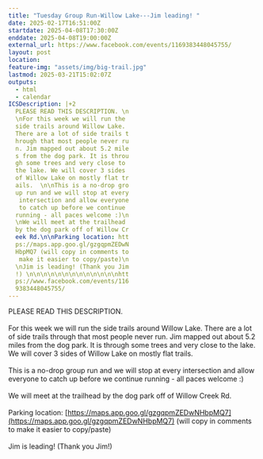 ```yaml
---
title: "Tuesday Group Run-Willow Lake---Jim leading! "
date: 2025-02-17T16:51:00Z
startdate: 2025-04-08T17:30:00Z
enddate: 2025-04-08T19:00:00Z
external_url: https://www.facebook.com/events/1169383448045755/
layout: post
location: 
feature-img: "assets/img/big-trail.jpg"
lastmod: 2025-03-21T15:02:07Z
outputs:
  - html
  - calendar
ICSDescription: |+2
  PLEASE READ THIS DESCRIPTION. \n  \nFor this week we will run the   side trails around Willow Lake.   There are a lot of side trails t  hrough that most people never ru  n. Jim mapped out about 5.2 mile  s from the dog park. It is throu  gh some trees and very close to   the lake. We will cover 3 sides   of Willow Lake on mostly flat tr  ails.  \n\nThis is a no-drop gro  up run and we will stop at every   intersection and allow everyone   to catch up before we continue   running - all paces welcome :)\n  \nWe will meet at the trailhead   by the dog park off of Willow Cr  eek Rd.\n\nParking location: htt  ps://maps.app.goo.gl/gzgqpmZEDwN  HbpMQ7 (will copy in comments to   make it easier to copy/paste)\n  \nJim is leading! (Thank you Jim  !) \n\n\n\n\n\n\n\n\n\n\n\n\nhtt  ps://www.facebook.com/events/116  9383448045755/
---
```


PLEASE READ THIS DESCRIPTION. <br>
  <br>
  For this week we will run the side trails around Willow Lake. There are a lot of side trails through that most people never run. Jim mapped out about 5.2 miles from the dog park. It is through some trees and very close to the lake. We will cover 3 sides of Willow Lake on mostly flat trails.  <br>
  <br>
  This is a no-drop group run and we will stop at every intersection and allow everyone to catch up before we continue running - all paces welcome &#58;)<br>
  <br>
  We will meet at the trailhead by the dog park off of Willow Creek Rd.<br>
  <br>
  Parking location&#58; [https://maps.app.goo.gl/gzgqpmZEDwNHbpMQ7](https://maps.app.goo.gl/gzgqpmZEDwNHbpMQ7) (will copy in comments to make it easier to copy/paste)<br>
  <br>
  Jim is leading! (Thank you Jim!) <br>
  <br>
  <br>
  <br>
  <br>
  <br>
  <br>
  <br>
  <br>
  <br>
  <br>
  <br>
  <br>
  
